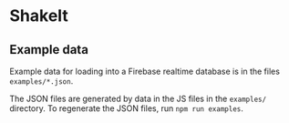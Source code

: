 # ShakeIt

## Example data

Example data for loading into a Firebase realtime database is in the files `examples/*.json`.

The JSON files are generated by data in the JS files in the `examples/` directory.  To regenerate the JSON files, run `npm run examples`.